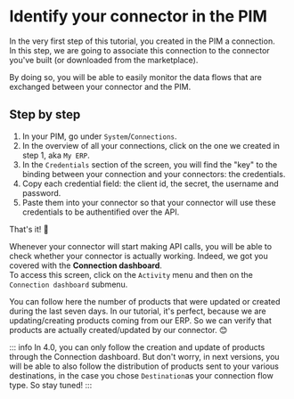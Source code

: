 # Identify your connector in the PIM

In the very first step of this tutorial, you created in the PIM a connection.  
In this step, we are going to associate this connection to the connector you've built (or downloaded from the marketplace).

By doing so, you will be able to easily monitor the data flows that are exchanged between your connector and the PIM.

## Step by step

1. In your PIM, go under `System`/`Connections`.
2. In the overview of all your connections, click on the one we created in step 1, aka `My ERP`.
3. In the `Credentials` section of the screen, you will find the "key" to the binding between your connection and your connectors: the credentials.
4. Copy each credential field: the client id, the secret, the username and password.
5. Paste them into your connector so that your connector will use these credentials to be authentified over the API.

That's it! :tada:

Whenever your connector will start making API calls, you will be able to check whether your connector is actually working. Indeed, we got you covered with the **Connection dashboard**.  
To access this screen, click on the `Activity` menu and then on the `Connection dashboard` submenu.

You can follow here the number of products that were updated or created during the last seven days. In our tutorial, it's perfect, because we are updating/creating products coming from our ERP. So we can verify that products are actually created/updated by our connector. 😊

::: info
In 4.0, you can only follow the creation and update of products through the Connection dashboard. But don't worry, in next versions, you will be able to also follow the distribution of products sent to your various destinations, in the case you chose `Destination`as your connection flow type. So stay tuned!
:::
